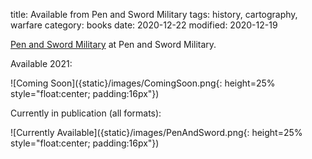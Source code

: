 title: Available from Pen and Sword Military
tags: history, cartography, warfare
category: books
date:  2020-12-22
modified: 2020-12-19

[Pen and Sword Military](https://www.pen-and-sword.co.uk/John-Cairns/a/7) at Pen and Sword Military.

Available 2021:

![Coming Soon]({static}/images/ComingSoon.png{: height=25% style="float:center; padding:16px"})

Currently in publication (all formats):

![Currently Available]({static}/images/PenAndSword.png{: height=25% style="float:center; padding:16px"})


